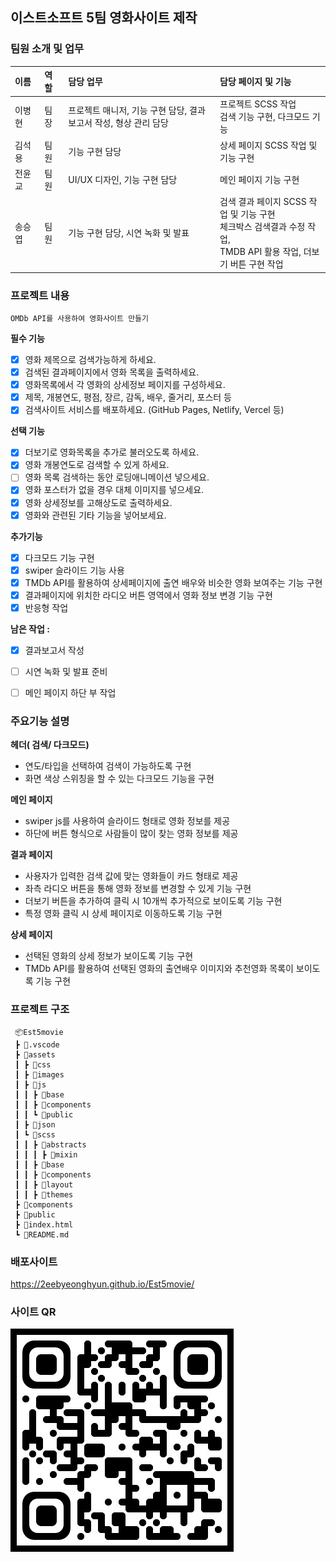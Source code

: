 ## 이스트소프트 5팀 영화사이트 제작

### 팀원 소개 및 업무
| **이름** | **역할** | **담당 업무** | **담당 페이지 및 기능** |
| :--- | :--- | :--- | :--- |
| 이병현 &nbsp;&nbsp;  | 팀장 &nbsp;  | 프로젝트 매니저, 기능 구현 담당, 결과 보고서 작성, 형상 관리 담당 | 프로젝트 SCSS 작업<br> 검색 기능 구현, 다크모드 기능 |
| 김석용 &nbsp;&nbsp;  | 팀원 &nbsp;  | 기능 구현 담당 | 상세 페이지 SCSS 작업 및 기능 구현 |
| 전윤교 &nbsp;&nbsp;  | 팀원 &nbsp;  | UI/UX 디자인, 기능 구현 담당 | 메인 페이지 기능 구현 |
| 송승엽 &nbsp;&nbsp;  | 팀원 &nbsp;  | 기능 구현 담당, 시연 녹화 및 발표 | 검색 결과 페이지 SCSS 작업 및 기능 구현<br> 체크박스 검색결과 수정 작업,<br> TMDB API 활용 작업, 더보기 버튼 구현 작업 |


### 프로젝트 내용
    OMDb API를 사용하여 영화사이트 만들기

**필수 기능** 
- [x]  영화 제목으로 검색가능하게 하세요.
- [x]  검색된 결과페이지에서 영화 목록을 출력하세요.
- [x]  영화목록에서 각 영화의 상세정보 페이지를 구성하세요.
- [x]  제목, 개봉연도, 평점, 장르, 감독, 배우, 줄거리, 포스터 등
- [x]  검색사이트 서비스를 배포하세요. (GitHub Pages, Netlify, Vercel 등)

**선택 기능** 
- [x]  더보기로 영화목록을 추가로 불러오도록 하세요.
- [x]  영화 개봉연도로 검색할 수 있게 하세요.
- [ ]  영화 목록 검색하는 동안 로딩애니메이션 넣으세요.
- [x]  영화 포스터가 없을 경우 대체 이미지를 넣으세요.
- [x]  영화 상세정보를 고해상도로 출력하세요.
- [x]  영화와 관련된 기타 기능을 넣어보세요.

**추가기능** 
- [x]  다크모드 기능 구현
- [x]  swiper 슬라이드 기능 사용
- [x]  TMDb API를 활용하여 상세페이지에 출연 배우와 비슷한 영화 보여주는 기능 구현
- [x]  결과페이지에 위치한 라디오 버튼 영역에서 영화 정보 변경 기능 구현
- [x]  반응형 작업

**남은 작업 :**
- [x]  결과보고서 작성
- [ ]  시연 녹화 및 발표 준비
- [ ]  메인 페이지 하단 부 작업


### 주요기능 설명

**헤더( 검색/ 다크모드)**
- 연도/타입을 선택하여 검색이 가능하도록 구현
- 화면 색상 스위칭을 할 수 있는 다크모드 기능을 구현
    
**메인 페이지**
- swiper js를 사용하여 슬라이드 형태로 영화 정보를 제공
- 하단에 버튼 형식으로 사람들이 많이 찾는 영화 정보를 제공
    
**결과 페이지**
- 사용자가 입력한 검색 값에 맞는 영화들이 카드 형태로 제공
- 좌측 라디오 버튼을 통해 영화 정보를 변경할 수 있게 기능 구현
- 더보기 버튼을 추가하여 클릭 시 10개씩 추가적으로 보이도록 기능 구현
- 특정 영화 클릭 시 상세 페이지로 이동하도록 기능 구현

**상세 페이지**
- 선택된 영화의 상세 정보가 보이도록 기능 구현
- TMDb API를 활용하여 선택된 영화의 출연배우 이미지와 추천영화 목록이 보이도록 기능 구현

### 프로젝트 구조
```
 📦Est5movie
 ┣ 📂.vscode
 ┣ 📂assets
 ┃ ┣ 📂css
 ┃ ┣ 📂images
 ┃ ┣ 📂js
 ┃ ┃ ┣ 📂base
 ┃ ┃ ┣ 📂components
 ┃ ┃ ┗ 📂public
 ┃ ┣ 📂json
 ┃ ┗ 📂scss
 ┃ ┃ ┣ 📂abstracts
 ┃ ┃ ┃ ┣ 📂mixin
 ┃ ┃ ┣ 📂base
 ┃ ┃ ┣ 📂components
 ┃ ┃ ┣ 📂layout
 ┃ ┃ ┣ 📂themes
 ┣ 📂components
 ┣ 📂public
 ┣ 📜index.html
 ┗ 📜README.md
```

### 배포사이트
<a href="https://2eebyeonghyun.github.io/Est5movie/" target="_blank">https://2eebyeonghyun.github.io/Est5movie/</a>

### 사이트 QR
<img src="./assets/images/img-siteURL.jpg" alt="이스트소프트 5팀 영화사이트"/>
